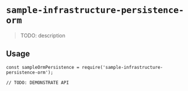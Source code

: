 # `sample-infrastructure-persistence-orm`

> TODO: description

## Usage

```
const sampleOrmPersistence = require('sample-infrastructure-persistence-orm');

// TODO: DEMONSTRATE API
```
